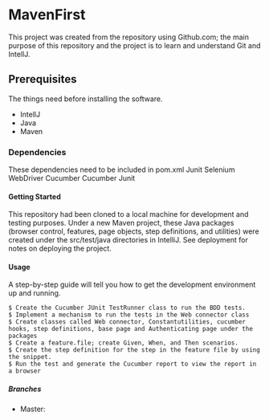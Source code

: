 # MavenFirst

This project was created from the repository using Github.com; the main purpose of this repository and the project is to learn and understand Git and IntellJ.

## Prerequisites 
The things need before installing the software.
* IntellJ
* Java
* Maven

### Dependencies
These dependencies need to be included in pom.xml 
Junit
Selenium WebDriver
Cucumber
Cucumber Junit

#### Getting Started
This repository had been cloned to a local machine for development and testing purposes.  Under a new Maven project, these Java packages (browser control, features, page objects, step definitions, and utilities) were created under the src/test/java directories in IntelliJ.  See deployment for notes on deploying the project.

#### Usage

A step-by-step guide will tell you how to get the development environment up and running.

```
$ Create the Cucumber JUnit TestRunner class to run the BDD tests.
$ Implement a mechanism to run the tests in the Web connector class
$ Create classes called Web connector, Constantutilities, cucumber hooks, step definitions, base page and Authenticating page under the packages
$ Create a feature.file; create Given, When, and Then scenarios.
$ Create the step definition for the step in the feature file by using the snippet.
$ Run the test and generate the Cucumber report to view the report in a browser

```

##### Branches

* Master:

